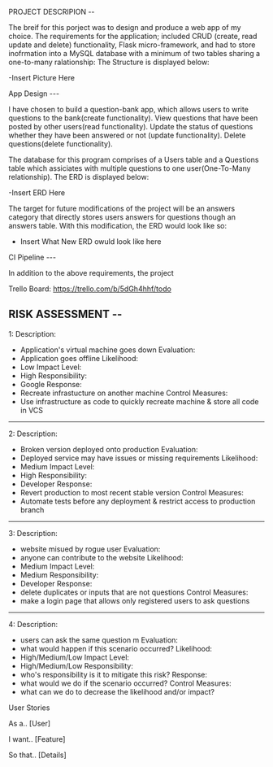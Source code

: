 PROJECT DESCRIPION --

The breif for this porject was to design and produce a web app of my choice. 
The requirements for the application; included CRUD (create, read update and delete) functionality,
Flask micro-framework, and had to store inofrmation into a MySQL database with a minimum of two tables sharing a one-to-many ralationship:
The Structure is displayed below:

-Insert Picture Here

App Design ---

I have chosen to build a question-bank app, which allows users to write questions to the bank(create functionality).
View questions that have been posted by other users(read functionality).
Update the status of questions whether they have been answered or not (update functionality).
Delete questions(delete functionality).

The database for this program comprises of a Users table and a Questions table which assiciates with multiple questions to one user(One-To-Many relationship).
The ERD is displayed below: 

-Insert ERD Here

The target for future modifications of the project will be an answers category that directly stores users answers for questions though an answers table.
With this modification, the ERD would look like so:

- Insert What New ERD owuld look like here

CI Pipeline ---

In addition to the above requirements, the project

Trello Board:  https://trello.com/b/5dGh4hhf/todo

RISK ASSESSMENT --
---
1:
Description:
 - Application's virtual machine goes down
Evaluation:
 - Application goes offline
Likelihood:
 - Low
Impact Level:
 - High
Responsibility:
 - Google
Response:
 - Recreate infrastucture on another machine
Control Measures:
 - Use infrastructure as code to quickly recreate machine & store all code in VCS
---
 2:
Description:
 - Broken version deployed onto production
Evaluation:
 - Deployed service may have issues or missing requirements
Likelihood:
 - Medium
Impact Level:
 - High
Responsibility:
 - Developer
Response:
 - Revert production to most recent stable version
Control Measures:
 - Automate tests before any deployment & restrict access to production branch
---
 3:
Description:
 - website misued by rogue user 
Evaluation:
 - anyone can contribute to the website
Likelihood:
 - Medium
Impact Level:
 - Medium
Responsibility:
 - Developer
Response:
 - delete duplicates or inputs that are not questions
Control Measures:
 - make a login page that allows only registered users to ask questions 
---
 4:
Description:
 - users can ask the same question m
Evaluation:
 - what would happen if this scenario occurred?
Likelihood:
 - High/Medium/Low
Impact Level:
 - High/Medium/Low
Responsibility:
 - who's responsibility is it to mitigate this risk?
Response:
 - what would we do if the scenario occurred?
Control Measures:
 - what can we do to decrease the likelihood and/or impact?


 User Stories

 As a.. [User]

 I want.. [Feature]

 So that.. [Details]